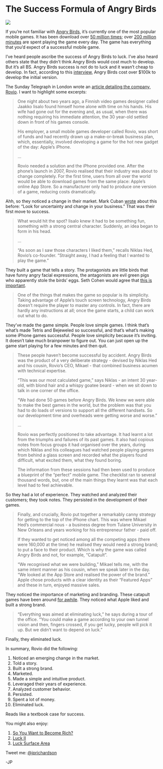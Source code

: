 <!--
id: 3199439574
link: http://loudjet.com/a/the-success-formula-of-angry-birds
slug: the-success-formula-of-angry-birds
date: Wed Feb 09 2011 09:45:15 GMT-0600 (CST)
publish: 2011-02-09
tags: luck, case-studies
-->


The Success Formula of Angry Birds
==================================

![](http://media.tumblr.com/tumblr_lgcwxrWdkC1qzbc4f.png)

If you’re not familiar with [Angry
Birds](http://en.wikipedia.org/wiki/Angry_Birds), it’s currently one of
the most popular mobile games. It has been download over [50 million
times](http://www.smh.com.au/technology/technology-news/how-angry-birds-really-took-off-200m-minutes-a-day-spent-playing-it-20110208-1akt5.html); over
[200 million
minutes](http://www.smh.com.au/technology/technology-news/how-angry-birds-really-took-off-200m-minutes-a-day-spent-playing-it-20110208-1akt5.html)
are spent playing the game every day. The game has everything that you’d
expect of a successful mobile game. 

I’ve heard people ascribe the success of Angry Birds to luck. I’ve also
heard others state that they didn’t think Angry Birds would cost much to
develop. But it’s all BS. Angry Birds success is not do to luck and it
wasn’t cheap to develop. In fact, according to this
[interview](http://mobilewebgo.com/how-did-angry-birds-become-blockbuster-rovio-video-interview-and-transcript),
Angry Birds cost over \$100k to develop the initial version.

The Sunday Telegraph in London wrote an [article detailing the company,
Rovio](http://www.smh.com.au/technology/technology-news/how-angry-birds-really-took-off-200m-minutes-a-day-spent-playing-it-20110208-1akt5.html).
I want to highlight some excerpts:

> One night about two years ago, a Finnish video games designer called
> Jaakko Iisalo found himself home alone with time on his hands. His
> wife had gone out for the evening and, as usual, when there was
> nothing requiring his immediate attention, the 30 year-old settled
> down in front of his games console.
>
> His employer, a small mobile games developer called Rovio, was short
> of funds and had recently drawn up a make-or-break business plan,
> which, essentially, involved developing a game for the hot new gadget
> of the day: Apple’s iPhone.
>
> …
>
> Rovio needed a solution and the iPhone provided one. After the phone’s
> launch in 2007, Rovio realised that their industry was about to change
> completely. For the first time, users from all over the world would be
> able to download games from the same place: Apple’s online App Store.
> So a manufacturer only had to produce one version of a game, reducing
> costs dramatically.

Ahh, so they noticed a change in their market. Mark Cuban
[wrote](http://blogmaverick.com/2010/02/23/how-to-get-rich-part-1a/)
about this before: “Look for uncertainty and change in your business.”
That was their first move to success.

> What would hit the spot? Iisalo knew it had to be something fun,
> something with a strong central character. Suddenly, an idea began to
> form in his head.
>
> …
>
> “As soon as I saw those characters I liked them,” recalls Niklas Hed,
> Rovio’s co-founder. “Straight away, I had a feeling that I wanted to
> play the game.”

They built a game that tells a story. The protagonists are little birds
that have funny angry facial expressions, the antagonists are evil green
pigs who apparently stole the birds’ eggs. Seth Cohen would agree that
[this is important](http://blog.asmartbear.com/tell-me-a-story.html).

> One of the things that makes the game so popular is its simplicity.
> Taking advantage of Apple’s touch screen technology, Angry Birds
> doesn’t require the player to master any controls. In fact, there are
> hardly any instructions at all; once the game starts, a child can work
> out what to do.

They’ve made the game simple. People love simple games. I think that’s
what’s made Tetris and Bejeweled so successful, and that’s what’s making
some iPhone games successful. People love simplicity because it’s
inviting. It doesn’t take much brainpower to figure out. You can just
open up the game start playing for a few minutes and then quit.

> These people haven’t become successful by accident. Angry Birds was
> the product of a very deliberate strategy - devised by Niklas Hed and
> his cousin, Rovio’s CEO, Mikael - that combined business acumen with
> technical expertise.
>
> “This was our most calculated game,” says Niklas - an intent 30
> year-old, with blond hair and a whispy goatee beard - when we sit down
> to talk in one corner of the office.
>
> “We had done 50 games before Angry Birds. We knew we were able to make
> the best games in the world, but the problem was that you had to do
> loads of versions to support all the different handsets. So our
> development time and overheads were getting worse and worse.” 
>
> …
>
> Rovio was perfectly positioned to take advantage. It had learnt a lot
> from the triumphs and failures of its past games. It also had copious
> notes from focus groups it had organised over the years, during which
> Niklas and his colleagues had watched people playing games from behind
> a glass screen and recorded what the players found difficult, what
> excited them, what they found boring.
>
> The information from these sessions had then been used to produce a
> blueprint of the “perfect” mobile game. The checklist ran to several
> thousand words, but, one of the main things they learnt was that each
> level had to feel achievable.

So they had a lot of experience. They watched and analyzed their
customers; they took notes. They persisted in the development of their
games.

> Finally, and crucially, Rovio put together a remarkably canny strategy
> for getting to the top of the iPhone chart. This was where Mikael
> Hed’s commercial nous - a business degree from Tulane University in
> New Orleans and years working for his entrepreneur father - paid off.
>
> If they wanted to get noticed among all the competing apps (there were
> 160,000 at the time) he realised they would need a strong brand; to
> put a face to their product. Which is why the game was called Angry
> Birds and not, for example, “Catapult”.
>
> “We recognised what we were building,” Mikael tells me, with the same
> intent manner as his cousin, when we speak later in the day. “We
> looked at the App Store and realised the power of the brand.” Apple
> chose products with a clear identity as their “Featured Apps” and
> these in turn, enjoyed massive sales.

They noticed the importance of marketing and branding. These catapult
games have been around [for
awhile](http://www.google.com/search?sourceid=chrome&ie=UTF-8&q=catapult#sclient=psy&hl=en&q=catapult+castle+games&aq=f&aqi=&aql=&oq=&pbx=1).
They noticed what Apple liked and built a strong brand.

> “Everything was aimed at eliminating luck,” he says during a tour of
> the office. “You could make a game according to your own tunnel vision
> and then, fingers crossed, if you get lucky, people will pick it up.
> But we didn’t want to depend on luck.”

Finally, they eliminated luck.

In summary, Rovio did the following:

1.  Noticed an emerging change in the market.
2.  Told a story.
3.  Built a strong brand.
4.  Marketed.
5.  Made a simple and intuitive product.
6.  Leveraged their years of experience.
7.  Analyzed customer behavior.
8.  Persisted.
9.  Spent a lot of money.
10. Eliminated luck.

Reads like a textbook case for success.

You might also enjoy:

1.  [So You Want to Become
    Rich?](http://loudjet.com/a/so-you-want-to-become-rich)
2.  [Luck II](http://loudjet.com/a/luck-ii)
3.  [Luck Surface
    Area](http://loudjet.com/a/luck-surface-area)

Tweet me: [@jprichardson](http://twitter.com/jprichardson)

-JP

